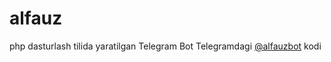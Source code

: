 # alfauz
php dasturlash tilida yaratilgan Telegram Bot
Telegramdagi [@alfauzbot](http://t.me/alfauzbot) kodi
